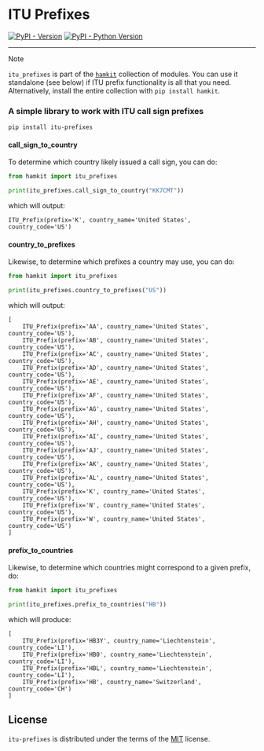 # ITU Prefixes

[![PyPI - Version](https://img.shields.io/pypi/v/itu-prefixes.svg)](https://pypi.org/project/itu-prefixes)
[![PyPI - Python Version](https://img.shields.io/pypi/pyversions/itu-prefixes.svg)](https://pypi.org/project/itu-prefixes)

-----

> [!NOTE]  
> `itu_prefixes` is part of the [`hamkit`](https://pypi.org/project/hamkit/) collection of modules. You can use it standalone (see below) if ITU prefix functionality is all that you need. Alternatively, install the entire collection with `pip install hamkit`.


### A simple library to work with ITU call sign prefixes

```console
pip install itu-prefixes
```


#### call\_sign\_to\_country
To determine which country likely issued a call sign, you can do:

```python
from hamkit import itu_prefixes

print(itu_prefixes.call_sign_to_country("KK7CMT"))
```

which will output:

```
ITU_Prefix(prefix='K', country_name='United States', country_code='US')
```

#### country\_to\_prefixes
Likewise, to determine which prefixes a country may use, you can do:

```python
from hamkit import itu_prefixes

print(itu_prefixes.country_to_prefixes("US"))
```

which will output:

```
[
    ITU_Prefix(prefix='AA', country_name='United States', country_code='US'),
    ITU_Prefix(prefix='AB', country_name='United States', country_code='US'),
    ITU_Prefix(prefix='AC', country_name='United States', country_code='US'),
    ITU_Prefix(prefix='AD', country_name='United States', country_code='US'),
    ITU_Prefix(prefix='AE', country_name='United States', country_code='US'),
    ITU_Prefix(prefix='AF', country_name='United States', country_code='US'),
    ITU_Prefix(prefix='AG', country_name='United States', country_code='US'),
    ITU_Prefix(prefix='AH', country_name='United States', country_code='US'),
    ITU_Prefix(prefix='AI', country_name='United States', country_code='US'),
    ITU_Prefix(prefix='AJ', country_name='United States', country_code='US'),
    ITU_Prefix(prefix='AK', country_name='United States', country_code='US'),
    ITU_Prefix(prefix='AL', country_name='United States', country_code='US'),
    ITU_Prefix(prefix='K', country_name='United States', country_code='US'),
    ITU_Prefix(prefix='N', country_name='United States', country_code='US'),
    ITU_Prefix(prefix='W', country_name='United States', country_code='US')
]
```

#### prefix\_to\_countries
Likewise, to determine which countries might correspond to a given prefix, do:

```python
from hamkit import itu_prefixes

print(itu_prefixes.prefix_to_countries("HB"))
```

which will produce:

```
[
    ITU_Prefix(prefix='HB3Y', country_name='Liechtenstein', country_code='LI'),
    ITU_Prefix(prefix='HB0', country_name='Liechtenstein', country_code='LI'),
    ITU_Prefix(prefix='HBL', country_name='Liechtenstein', country_code='LI'),
    ITU_Prefix(prefix='HB', country_name='Switzerland', country_code='CH')
]
```


## License

`itu-prefixes` is distributed under the terms of the [MIT](https://spdx.org/licenses/MIT.html) license.

